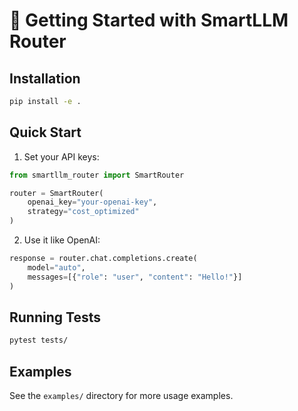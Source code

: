 # 🚀 Getting Started with SmartLLM Router

## Installation

```bash
pip install -e .
```

## Quick Start

1. Set your API keys:
```python
from smartllm_router import SmartRouter

router = SmartRouter(
    openai_key="your-openai-key",
    strategy="cost_optimized"
)
```

2. Use it like OpenAI:
```python
response = router.chat.completions.create(
    model="auto",
    messages=[{"role": "user", "content": "Hello!"}]
)
```

## Running Tests

```bash
pytest tests/
```

## Examples

See the `examples/` directory for more usage examples.
